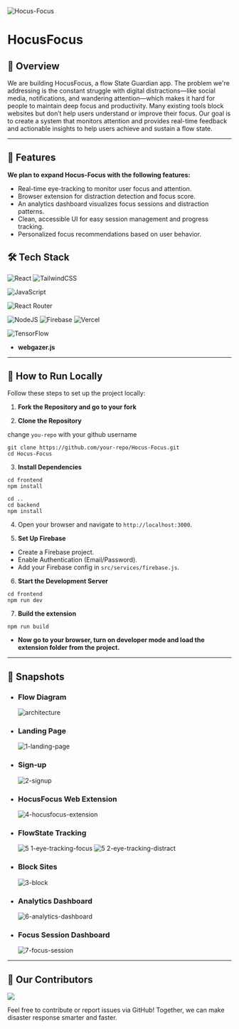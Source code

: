 ![Hocus-Focus](https://socialify.git.ci/Anurag300705/Hocus-Focus/image?forks=1&issues=1&language=1&name=1&owner=1&pulls=1&stargazers=1&theme=Dark)

# HocusFocus

## 📃 Overview

We are building HocusFocus, a flow State Guardian app. The problem we're addressing is the constant struggle with digital distractions—like social media, notifications, and wandering attention—which makes it hard for people to maintain deep focus and productivity. Many existing tools block websites but don’t help users understand or improve their focus. Our goal is to create a system that monitors attention and provides real-time feedback and actionable insights to help users achieve and sustain a flow state.

---

## 🔮 Features

**We plan to expand Hocus-Focus with the following features:**

- Real-time eye-tracking to monitor user focus and attention.
- Browser extension for distraction detection and focus score.
- An analytics dashboard visualizes focus sessions and distraction patterns.
- Clean, accessible UI for easy session management and progress tracking.
- Personalized focus recommendations based on user behavior.


## 🛠 Tech Stack

![React](https://img.shields.io/badge/react-%2320232a.svg?style=for-the-badge&logo=react&logoColor=%2361DAFB) ![TailwindCSS](https://img.shields.io/badge/tailwindcss-%2338B2AC.svg?style=for-the-badge&logo=tailwind-css&logoColor=white)

![JavaScript](https://img.shields.io/badge/javascript-%23323330.svg?style=for-the-badge&logo=javascript&logoColor=%23F7DF1E) 

![React Router](https://img.shields.io/badge/React_Router-CA4245?style=for-the-badge&logo=react-router&logoColor=white)

![NodeJS](https://img.shields.io/badge/node.js-6DA55F?style=for-the-badge&logo=node.js&logoColor=white) ![Firebase](https://img.shields.io/badge/firebase-a08021?style=for-the-badge&logo=firebase&logoColor=ffcd34) ![Vercel](https://img.shields.io/badge/vercel-%23000000.svg?style=for-the-badge&logo=vercel&logoColor=white) 

![TensorFlow](https://img.shields.io/badge/TensorFlow-%23FF6F00.svg?style=for-the-badge&logo=TensorFlow&logoColor=white)
- **webgazer.js**

---

## 🚀 How to Run Locally

Follow these steps to set up the project locally:

1. **Fork the Repository and go to your fork**

2. **Clone the Repository**

change `you-repo` with your github username
```
git clone https://github.com/your-repo/Hocus-Focus.git
cd Hocus-Focus
```

3. **Install Dependencies**
```
cd frontend
npm install
```
```
cd ..
cd backend
npm install
```

4. Open your browser and navigate to `http://localhost:3000`.


5. **Set Up Firebase**
- Create a Firebase project.
- Enable Authentication (Email/Password).
- Add your Firebase config in `src/services/firebase.js`.

6. **Start the Development Server**
```
cd frontend
npm run dev
```

7. **Build the extension**
```
npm run build
```
- **Now go to your browser, turn on developer mode and load the extension folder from the project.**
---

## 📸 Snapshots

- ### Flow Diagram
  ![architecture](https://github.com/user-attachments/assets/ff3f9afb-5f25-4b0c-b506-d72c20216202)

- ### Landing Page
  ![1-landing-page](https://github.com/user-attachments/assets/d225c615-cbcb-439b-9cc1-aa394cf945a3)

- ### Sign-up
  ![2-signup](https://github.com/user-attachments/assets/b290caab-5d4e-475f-9992-00a5fc25ed9d)

- ### HocusFocus Web Extension
  ![4-hocusfocus-extension](https://github.com/user-attachments/assets/9e1a1df2-a65d-4857-ac80-d60e0a38ab05)

- ### FlowState Tracking
  ![5 1-eye-tracking-focus](https://github.com/user-attachments/assets/750985af-54b9-4505-b601-71dcfcaaa9bc)
  ![5 2-eye-tracking-distract](https://github.com/user-attachments/assets/74d1a308-3745-4554-bb94-3eef797c9eb1)

- ### Block Sites
  ![3-block](https://github.com/user-attachments/assets/7857359b-c698-43c5-ad70-ad076dd20102)

- ### Analytics Dashboard
  ![6-analytics-dashboard](https://github.com/user-attachments/assets/5b53e067-ae28-4043-82fd-505a32de4687)

- ### Focus Session Dashboard
  ![7-focus-session](https://github.com/user-attachments/assets/50ee14d1-0464-4faa-84c5-4d0b1a5fd141)

---
## 👥 Our Contributors
<a href="https://github.com/Anurag300705/Hocus-Focus/graphs/contributors">
  <img src="https://contrib.rocks/image?repo=Anurag300705/Hocus-Focus" />
</a>

Feel free to contribute or report issues via GitHub! Together, we can make disaster response smarter and faster.
